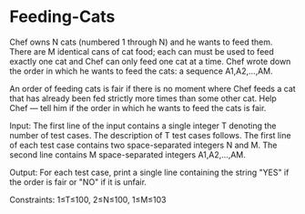 # Feeding-Cats

Chef owns N cats (numbered 1 through N) and he wants to feed them. There are M identical cans of cat food; each can must be used to feed exactly one cat and Chef can only feed one cat at a time. Chef wrote down the order in which he wants to feed the cats: a sequence A1,A2,…,AM.

An order of feeding cats is fair if there is no moment where Chef feeds a cat that has already been fed strictly more times than some other cat. Help Chef — tell him if the order in which he wants to feed the cats is fair.

Input:
The first line of the input contains a single integer T denoting the number of test cases. The description of T test cases follows. The first line of each test case contains two space-separated integers N and M. The second line contains M space-separated integers A1,A2,…,AM.

Output:
For each test case, print a single line containing the string "YES" if the order is fair or "NO" if it is unfair.

Constraints:
1≤T≤100, 
2≤N≤100, 
1≤M≤103
